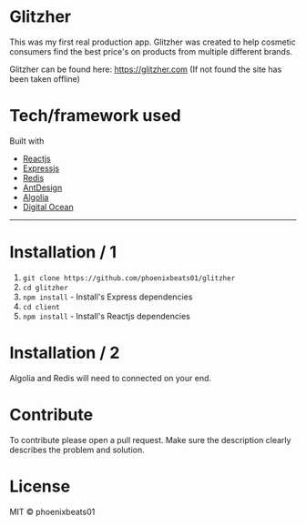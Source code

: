 # Glitzher #
This was my first real production app. Glitzher was created to help cosmetic consumers find the best price's on products from multiple different brands. 

Glitzher can be found here: https://glitzher.com (If not found the site has been taken offline)

# Tech/framework used #
Built with

  * [Reactjs](https://reactjs.org)
  * [Expressjs](https://expressjs.com)
  * [Redis](https://redislabs.com/)
  * [AntDesign](https://ant.design/)
  * [Algolia](https://www.algolia.com/)
  * [Digital Ocean](https://digitalocean.com)
  
- - - -  
    
# Installation / 1
  1. `git clone https://github.com/phoenixbeats01/glitzher`
  2. `cd glitzher`
  3. `npm install` - Install's Express dependencies
  4. `cd client` 
  5. `npm install` - Install's Reactjs dependencies
  
# Installation / 2 
Algolia and Redis will need to connected on your end.

# Contribute #
To contribute please open a pull request. Make sure the description clearly describes the problem and solution.
 
# License #
MIT © phoenixbeats01
